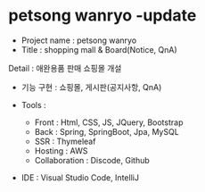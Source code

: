 # petsong wanryo -update
- Project name : petsong wanryo
- Title : shopping mall & Board(Notice, QnA)
 

Detail : 애완용품 판매 쇼핑몰 개설
- 기능 구현 : 쇼핑몰, 게시판(공지사항, QnA)

- Tools : 
  
  - Front : Html, CSS, JS, JQuery, Bootstrap
  - Back : Spring, SpringBoot, Jpa, MySQL 
  - SSR : Thymeleaf
  - Hosting : AWS
  - Collaboration : Discode, Github
    
- IDE : Visual Studio Code, IntelliJ 

